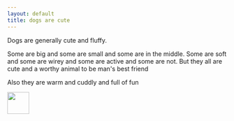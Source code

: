 ```yaml
---
layout: default
title: dogs are cute
---
```


Dogs are generally cute and fluffy.

Some are big and some are small and some are in the middle. Some are soft and some are wirey and some are active and some are not. But they all are cute and a worthy animal to be man's best friend

Also they are warm and cuddly and full of fun

<a href="/blog/dog.jpeg"  target="_blank">
<img src="/blog/dog.jpeg" height=50 width=50></a>
